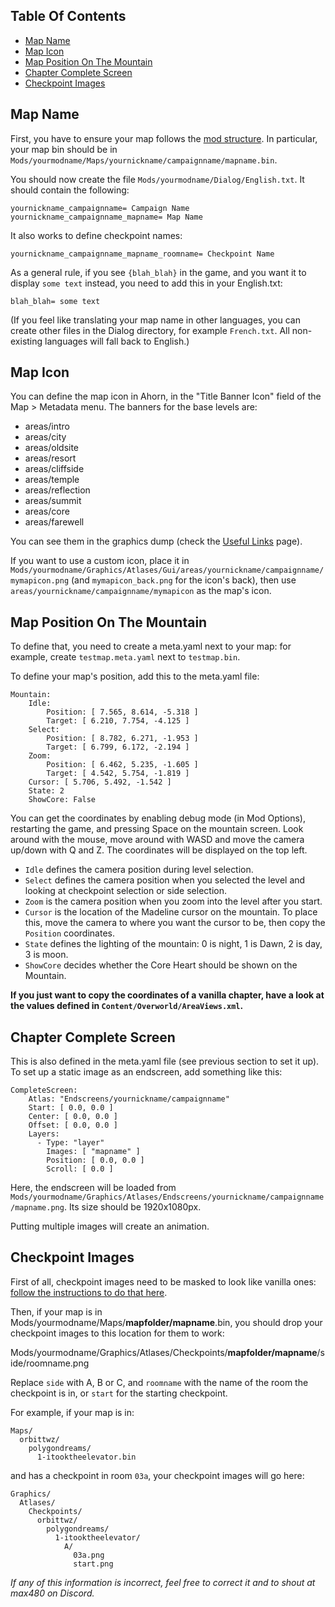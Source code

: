## Table Of Contents

<div class="table-of-contents">

*   [Map Name](#map-name)
*   [Map Icon](#map-icon)
*   [Map Position On The Mountain](#map-position-on-the-mountain)
*   [Chapter Complete Screen](#chapter-complete-screen)
*   [Checkpoint Images](#checkpoint-images)

</div>

## Map Name

First, you have to ensure your map follows the [mod structure](https://github.com/EverestAPI/Resources/wiki/Mod-Structure).
In particular, your map bin should be in `Mods/yourmodname/Maps/yournickname/campaignname/mapname.bin`.

You should now create the file `Mods/yourmodname/Dialog/English.txt`.
It should contain the following:

    yournickname_campaignname= Campaign Name
    yournickname_campaignname_mapname= Map Name

It also works to define checkpoint names:

    yournickname_campaignname_mapname_roomname= Checkpoint Name

As a general rule, if you see `{blah_blah}` in the game, and you want it to display `some text` instead,
you need to add this in your English.txt:

    blah_blah= some text

(If you feel like translating your map name in other languages, you can create other files in the Dialog directory, for example `French.txt`.
All non-existing languages will fall back to English.)

## Map Icon

You can define the map icon in Ahorn, in the "Title Banner Icon" field of the Map > Metadata menu.
The banners for the base levels are:

*   areas/intro
*   areas/city
*   areas/oldsite
*   areas/resort
*   areas/cliffside
*   areas/temple
*   areas/reflection
*   areas/summit
*   areas/core
*   areas/farewell

You can see them in the graphics dump (check the [Useful Links](https://github.com/EverestAPI/Resources/wiki/Useful-links) page).

If you want to use a custom icon, place it in `Mods/yourmodname/Graphics/Atlases/Gui/areas/yournickname/campaignname/mymapicon.png` (and `mymapicon_back.png` for the icon's back), then use `areas/yournickname/campaignname/mymapicon` as the map's icon.

## Map Position On The Mountain

To define that, you need to create a meta.yaml next to your map: for example, create `testmap.meta.yaml` next to `testmap.bin`.

To define your map's position, add this to the meta.yaml file:

    Mountain:
        Idle:
            Position: [ 7.565, 8.614, -5.318 ]
            Target: [ 6.210, 7.754, -4.125 ]
        Select:
            Position: [ 8.782, 6.271, -1.953 ]
            Target: [ 6.799, 6.172, -2.194 ]
        Zoom:
            Position: [ 6.462, 5.235, -1.605 ]
            Target: [ 4.542, 5.754, -1.819 ]
        Cursor: [ 5.706, 5.492, -1.542 ]
        State: 2
        ShowCore: False

You can get the coordinates by enabling debug mode (in Mod Options), restarting the game, and pressing Space on the mountain screen.
Look around with the mouse, move around with WASD and move the camera up/down with Q and Z.
The coordinates will be displayed on the top left.

*   `Idle` defines the camera position during level selection.
*   `Select` defines the camera position when you selected the level and looking at checkpoint selection or side selection.
*   `Zoom` is the camera position when you zoom into the level after you start.
*   `Cursor` is the location of the Madeline cursor on the mountain.
To place this, move the camera to where you want the cursor to be, then copy the `Position` coordinates.
*   `State` defines the lighting of the mountain: 0 is night, 1 is Dawn, 2 is day, 3 is moon.
*   `ShowCore` decides whether the Core Heart should be shown on the Mountain.

**If you just want to copy the coordinates of a vanilla chapter, have a look at the values defined in `Content/Overworld/AreaViews.xml`.**

## Chapter Complete Screen

This is also defined in the meta.yaml file (see previous section to set it up).
To set up a static image as an endscreen, add something like this:

    CompleteScreen:
        Atlas: "Endscreens/yournickname/campaignname"
        Start: [ 0.0, 0.0 ]
        Center: [ 0.0, 0.0 ]
        Offset: [ 0.0, 0.0 ]
        Layers:
          - Type: "layer"
            Images: [ "mapname" ]
            Position: [ 0.0, 0.0 ]
            Scroll: [ 0.0 ]

Here, the endscreen will be loaded from `Mods/yourmodname/Graphics/Atlases/Endscreens/yournickname/campaignname/mapname.png`.
Its size should be 1920x1080px.

Putting multiple images will create an animation.

## Checkpoint Images

First of all, checkpoint images need to be masked to look like vanilla ones: [follow the instructions to do that here](https://github.com/EverestAPI/Resources/wiki/How-do-I-make-maps-on-PC%3F#how-do-i-add-a-checkpoint-mask-onto-my-custom-checkpoints).

Then, if your map is in Mods/yourmodname/Maps/**mapfolder/mapname**.bin, you should drop your checkpoint images to this location for them to work:

Mods/yourmodname/Graphics/Atlases/Checkpoints/**mapfolder/mapname**/side/roomname.png

Replace `side` with A, B or C, and `roomname` with the name of the room the checkpoint is in, or `start` for the starting checkpoint.

For example, if your map is in:
```
Maps/
  orbittwz/
    polygondreams/
      1-itooktheelevator.bin
```

and has a checkpoint in room `03a`, your checkpoint images will go here:
```
Graphics/
  Atlases/
    Checkpoints/
      orbittwz/
        polygondreams/
          1-itooktheelevator/
            A/
              03a.png
              start.png
```

_If any of this information is incorrect, feel free to correct it and to shout at max480 on Discord._